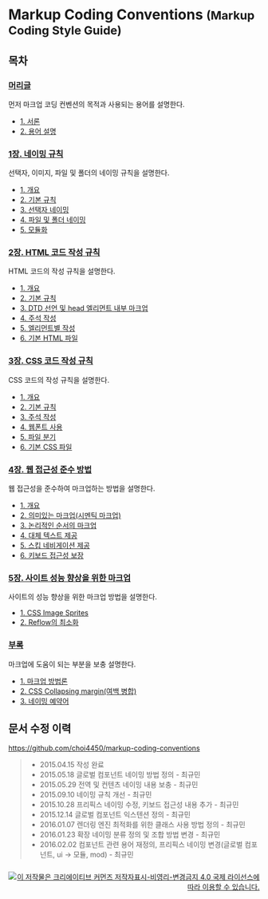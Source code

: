 # Markup Coding Conventions <small>(Markup Coding Style Guide)</small>

## 목차

### [머리글](./preface.html#article)

먼저 마크업 코딩 컨벤션의 목적과 사용되는 용어를 설명한다.

- <a href="./preface.html#1-서론">1. 서론</a>
- <a href="./preface.html#2-용어-설명">2. 용어 설명</a>

### [1장. 네이밍 규칙](./chapter1.html#article)

선택자, 이미지, 파일 및 폴더의 네이밍 규칙을 설명한다.

- <a href="./chapter1.html#1-1-개요">1. 개요</a>
- <a href="./chapter1.html#1-2-기본-규칙">2. 기본 규칙</a>
- <a href="./chapter1.html#1-3-선택자-네이밍">3. 선택자 네이밍</a>
- <a href="./chapter1.html#1-4-파일-및-폴더-네이밍">4. 파일 및 폴더 네이밍</a>
- <a href="./chapter1.html#1-5-모듈화">5. 모듈화</a>

### [2장. HTML 코드 작성 규칙](./chapter2.html#article)

HTML 코드의 작성 규칙을 설명한다.

- <a href="./chapter2.html#2-1-개요">1. 개요</a>
- <a href="./chapter2.html#2-2-기본-규칙">2. 기본 규칙</a>
- <a href="./chapter2.html#2-3-dtd-선언-및-head-엘리먼트-내부-마크업">3. DTD 선언 및 head 엘리먼트 내부 마크업</a>
- <a href="./chapter2.html#2-4-주석-작성">4. 주석 작성</a>
- <a href="./chapter2.html#2-5-엘리먼트별-작성">5. 엘리먼트별 작성</a>
- <a href="./chapter2.html#2-6-기본-html-파일">6. 기본 HTML 파일</a>

### [3장. CSS 코드 작성 규칙](./chapter3.html#article)

CSS 코드의 작성 규칙을 설명한다.

- <a href="./chapter3.html#3-1-개요">1. 개요</a>
- <a href="./chapter3.html#3-2-기본-규칙">2. 기본 규칙</a>
- <a href="./chapter3.html#3-3-주석-작성">3. 주석 작성</a>
- <a href="./chapter3.html#3-4-웹폰트-사용">4. 웹폰트 사용</a>
- <a href="./chapter3.html#3-5-파일-분기">5. 파일 분기</a>
- <a href="./chapter3.html#3-6-기본-css-파일">6. 기본 CSS 파일</a>

### [4장. 웹 접근성 준수 방법](./chapter4.html#article)

웹 접근성을 준수하여 마크업하는 방법을 설명한다.

- <a href="./chapter4.html#4-1-개요">1. 개요</a>
- <a href="./chapter4.html#4-2-의미있는-마크업시멘틱-마크업">2. 의미있는 마크업(시멘틱 마크업)</a>
- <a href="./chapter4.html#4-3-논리적인-순서의-마크업">3. 논리적인 순서의 마크업</a>
- <a href="./chapter4.html#4-4-대체-텍스트-제공">4. 대체 텍스트 제공</a>
- <a href="./chapter4.html#4-5-스킵-네비게이션-제공">5. 스킵 네비게이션 제공</a>
- <a href="./chapter4.html#4-6-키보드-접근성-보장">6. 키보드 접근성 보장</a>

### [5장. 사이트 성능 향상을 위한 마크업](./chapter5.html#article)

사이트의 성능 향상을 위한 마크업 방법을 설명한다.

- <a href="./chapter5.html#5-1-css-image-sprites">1. CSS Image Sprites</a>
- <a href="./chapter5.html#5-2-reflow의-최소화">2. Reflow의 최소화</a>

### [부록](./appendix.html#article)

마크업에 도움이 되는 부분을 보충 설명한다.

- <a href="./appendix.html#1-마크업-방법론">1. 마크업 방법론</a>
- <a href="./appendix.html#2-css-collapsing-margin여백-병합">2. CSS Collapsing margin(여백 병합)</a>
- <a href="./appendix.html#3-네이밍-예약어">3. 네이밍 예약어</a>

문서 수정 이력
---

<a target="_blank" href="https://github.com/choi4450/markup-coding-conventions">https:&#47;&#47;github.com&#47;choi4450&#47;markup-coding-conventions</a>

> - 2015.04.15 작성 완료
> - 2015.05.18 글로벌 컴포넌트 네이밍 방법 정의 - 최규민
> - 2015.05.29 전역 및 컨텐츠 네이밍 내용 보충 - 최규민
> - 2015.09.10 네이밍 규칙 개선 - 최규민
> - 2015.10.28 프리픽스 네이밍 수정, 키보드 접근성 내용 추가 - 최규민
> - 2015.12.14 글로벌 컴포넌트 익스텐션 정의 - 최규민
> - 2016.01.07 렌더링 엔진 최적화를 위한 클래스 사용 방법 정의 - 최규민
> - 2016.01.23 확장 네이밍 분류 정의 및 조합 방법 변경 - 최규민
> - 2016.02.02 컴포넌트 관련 용어 재정의, 프리픽스 네이밍 변경(글로벌 컴포넌트, ui → 모듈, mod) - 최규민

<div style="margin-top:25px;text-align:right"><a rel="license" href="http://creativecommons.org/licenses/by-nc-nd/4.0/" target="_blank" style="vertical-align:top"><img alt="이 저작물은 크리에이티브 커먼즈 저작자표시-비영리-변경금지 4.0 국제 라이선스에 따라 이용할 수 있습니다." title="이 저작물은 크리에이티브 커먼즈 저작자표시-비영리-변경금지 4.0 국제 라이선스에 따라 이용할 수 있습니다." style="border-width:0;vertical-align:top" src="https://i.creativecommons.org/l/by-nc-nd/4.0/88x31.png" /></a></div>
